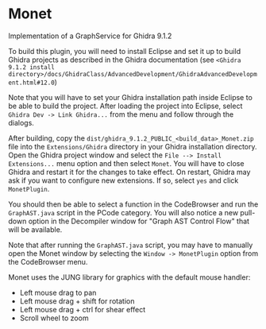 # Monet
Implementation of a GraphService for Ghidra 9.1.2

To build this plugin, you will need to install Eclipse and set it up to build Ghidra projects as described in the Ghidra documentation (see `<Ghidra 9.1.2 install directory>/docs/GhidraClass/AdvancedDevelopment/GhidraAdvancedDevelopment.html#12.0`)

Note that you will have to set your Ghidra installation path inside Eclipse to be able to build the project. After loading the project into Eclipse, select `Ghidra Dev -> Link Ghidra...` from the menu and follow through the dialogs.

After building, copy the `dist/ghidra_9.1.2_PUBLIC_<build_data>_Monet.zip` file into the `Extensions/Ghidra` directory in your Ghidra installation directory. Open the Ghidra project window and select the `File --> Install Extensions...` menu option and then select `Monet`. You will have to close Ghidra and restart it for the changes to take effect. On restart, Ghidra may ask if you want to configure new extensions. If so, select `yes` and click `MonetPlugin`.

You should then be able to select a function in the CodeBrowser and run the `GraphAST.java` script in the PCode category. You will also notice a new pull-down option in the Decompiler window for "Graph AST Control Flow" that will be available.

Note that after running the `GraphAST.java` script, you may have to manually open the Monet window by selecting the `Window -> MonetPlugin` option from the CodeBrowser menu.

Monet uses the JUNG library for graphics with the default mouse handler:
* Left mouse drag to pan
* Left mouse drag + shift for rotation
* Left mouse drag + ctrl for shear effect
* Scroll wheel to zoom


